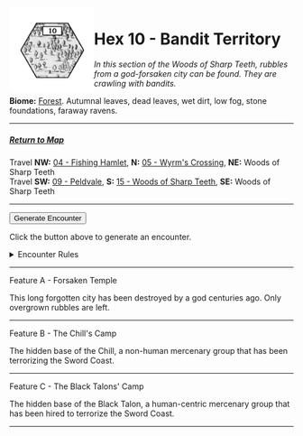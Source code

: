 
<img align="left" width=150px src="/images/Hexes/hex10.png">
<h1>Hex 10 - Bandit Territory</h1>

*In this section of the Woods of Sharp Teeth, rubbles from a god-forsaken city can be found. They are crawling with bandits.*

**Biome:** <u>Forest</u>. Autumnal leaves, dead leaves, wet dirt, low fog, stone foundations, faraway ravens.

---

##### [Return to Map](https://saltygoo.github.io/2024/12/31/BGHex/)
Travel **NW:** [04 - Fishing Hamlet](/pages/BaldurHex/04-FishingHamlet), **N:** [05 - Wyrm's Crossing](/pages/BaldurHex/05-WyrmsCrossing), **NE:** Woods of Sharp Teeth <br>
Travel **SW:** [09 - Peldvale](/pages/BaldurHex/09-Peldvale), **S:** [15 - Woods of Sharp Teeth](/pages/BaldurHex/15-SharpTeeth), **SE:** Woods of Sharp Teeth

 ---
 
<button id="generateText" >Generate Encounter</button> <br>

<span class="grey" id="result" style="height: 75px;"> Click the button above to generate an encounter. </span>

<details markdown="1">
<summary>Encounter Rules</summary>
Generate an encounter the first time the party goes to one of this hex's features and every 12 hours. Encounters can happen on the way to the location or at the destination. If an encounter would happen while the party rests, good survival skills while setting up camp make the encounter happen after the full rest is completed. Search the [Baldur's Gate Wiki](https://baldursgate.fandom.com/wiki/Baldur%27s_Gate_Wiki) for informations on named NPC. Do not hesitate to replace any named NPC by one the players have already met from time to time! It makes for a better story.
</details>

 ---

<span class="blacktitle"> Feature A - Forsaken Temple</span>

This long forgotten city has been destroyed by a god centuries ago. Only overgrown rubbles are left.

---

<span class="blacktitle"> Feature B - The Chill's Camp</span>

The hidden base of the Chill, a non-human mercenary group that has been terrorizing the Sword Coast.

---

<span class="blacktitle"> Feature C - The Black Talons' Camp </span>

The hidden base of the Black Talon, a human-centric mercenary group that has been hired to terrorize the Sword Coast.

---

<script>
    const climate1 = "Forest";
    const climate2 = "Forest";
</script>
<script src="/scripts/BGencounter.js"></script>
